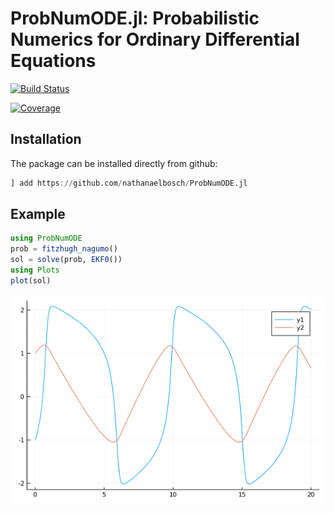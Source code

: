 # ProbNumODE.jl: Probabilistic Numerics for Ordinary Differential Equations

[![Build Status](https://travis-ci.com/nathanaelbosch/ProbNumODE.jl.svg?branch=master)](https://travis-ci.com/nathanaelbosch/ProbNumODE.jl)
<!-- [![Build Status](https://ci.appveyor.com/api/projects/status/github/nathanaelbosch/ProbNumODE.jl?svg=true)](https://ci.appveyor.com/project/nathanaelbosch/ProbNumODE-jl) -->
[![Coverage](https://codecov.io/gh/nathanaelbosch/ProbNumODE.jl/branch/master/graph/badge.svg)](https://codecov.io/gh/nathanaelbosch/ProbNumODE.jl)
<!-- [![Coverage](https://coveralls.io/repos/github/nathanaelbosch/ProbNumODE.jl/badge.svg?branch=master)](https://coveralls.io/github/nathanaelbosch/ProbNumODE.jl?branch=master) -->


## Installation
The package can be installed directly from github:
```julia
] add https://github.com/nathanaelbosch/ProbNumODE.jl
```


## Example
```julia
using ProbNumODE
prob = fitzhugh_nagumo()
sol = solve(prob, EKF0())
using Plots
plot(sol)
```
![Fitzhugh-Nagumo Solution](./docs/src/figures/fitzhugh_nagumo.png?raw=true "Fitzhugh-Nagumo Solution")
